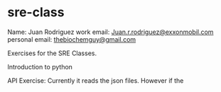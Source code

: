 # sre-class

Name: Juan Rodriguez
work email: Juan.r.rodriguez@exxonmobil.com
personal email: thebiochemguy@gmail.com

Exercises for the SRE Classes.

Introduction to python

API Exercise:
Currently it reads the json files. However if the 


